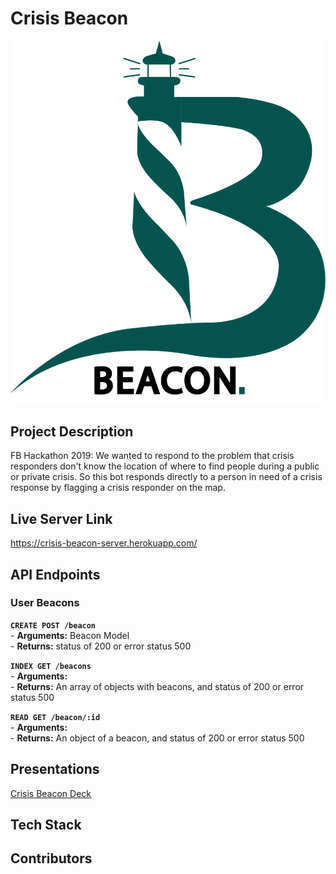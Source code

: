 # Crisis Beacon
<img src="assets/beacon.png"/>

## Project Description
FB Hackathon 2019: We wanted to respond to the problem that crisis responders don't know the location of where to find people during a public or private crisis. So this bot responds directly to a person in need of a crisis response by flagging a crisis responder on the map.

## Live Server Link
https://crisis-beacon-server.herokuapp.com/

## API Endpoints

### User Beacons
**`CREATE POST /beacon`** <br>
    - **Arguments:**  Beacon Model <br>
    - **Returns:**   status of 200 or error status 500
 <br>

**`INDEX GET /beacons`**  <br>
    - **Arguments:** <br>
    - **Returns:**   An array of objects with beacons, and status of 200 or error status 500

**`READ GET /beacon/:id`**  <br>
    - **Arguments:** <br>
    - **Returns:**  An object of a beacon, and status of 200 or error status 500
 <br>

## Presentations
[Crisis Beacon Deck](https://docs.google.com/presentation/d/1Ep9Jvll6JiroeZ6YXOi2AEokbLixljNxYOLQyRTfaZI/edit?usp=sharing)


## Tech Stack

## Contributors

 